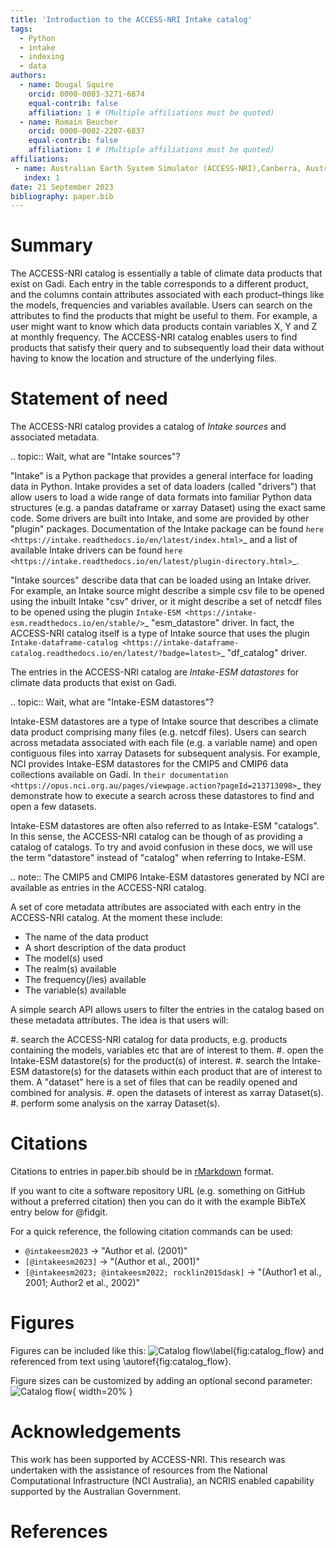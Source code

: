 ```yaml
---
title: 'Introduction to the ACCESS-NRI Intake catalog'
tags:
  - Python
  - intake
  - indexing
  - data
authors:
  - name: Dougal Squire
    orcid: 0000-0003-3271-6874
    equal-contrib: false
    affiliation: 1 # (Multiple affiliations must be quoted)
  - name: Romain Beucher
    orcid: 0000-0002-2207-6837
    equal-contrib: false
    affiliation: 1 # (Multiple affiliations must be quoted)
affiliations:
 - name: Australian Earth System Simulator (ACCESS-NRI),Canberra, Australia
   index: 1
date: 21 September 2023
bibliography: paper.bib
---
```


# Summary

The ACCESS-NRI catalog is essentially a table of climate data products that exist on Gadi. Each entry in the table corresponds to a different product, and the columns contain attributes associated with each product–things like the models, frequencies and variables available. Users can search on the attributes to find the products that might be useful to them. For example, a user might want to know which data products contain variables X, Y and Z at monthly frequency. The ACCESS-NRI catalog enables users to find products that satisfy their query and to subsequently load their data without having to know the location and structure of the underlying files.

# Statement of need

The ACCESS-NRI catalog provides a catalog of *Intake sources* and associated metadata.

.. topic:: Wait, what are "Intake sources"?

   "Intake" is a Python package that provides a general interface for loading data in Python. 
   Intake provides a set of data loaders (called "drivers") that allow users to load a wide range of 
   data formats into familiar Python data structures (e.g. a pandas dataframe or xarray Dataset) 
   using the exact same code. Some drivers are built into Intake, and some are provided by other 
   "plugin" packages. Documentation of the Intake package can be found 
   `here <https://intake.readthedocs.io/en/latest/index.html>`_ and a list of available Intake drivers 
   can be found `here <https://intake.readthedocs.io/en/latest/plugin-directory.html>`_.

   "Intake sources" describe data that can be loaded using an Intake driver. For example, an Intake 
   source might describe a simple csv file to be opened using the inbuilt Intake "csv" driver, or it 
   might describe a set of netcdf files to be opened using the plugin 
   `Intake-ESM <https://intake-esm.readthedocs.io/en/stable/>`_ "esm_datastore" driver. In fact, the 
   ACCESS-NRI catalog itself is a type of Intake source that uses the plugin 
   `Intake-dataframe-catalog <https://intake-dataframe-catalog.readthedocs.io/en/latest/?badge=latest>`_ 
   "df_catalog" driver.

The entries in the ACCESS-NRI catalog are *Intake-ESM datastores* for climate data products that exist 
on Gadi.

.. topic:: Wait, what are "Intake-ESM datastores"?

   Intake-ESM datastores are a type of Intake source that describes a climate data product comprising 
   many files (e.g. netcdf files). Users can search across metadata associated with each file (e.g. 
   a variable name) and open contiguous files into xarray Datasets for subsequent analysis. For 
   example, NCI provides Intake-ESM datastores for the CMIP5 and CMIP6 data collections available on 
   Gadi. In `their documentation <https://opus.nci.org.au/pages/viewpage.action?pageId=213713098>`_ 
   they demonstrate how to execute a search across these datastores to find and open a few datasets.

   Intake-ESM datastores are often also referred to as Intake-ESM "catalogs". In this sense, the 
   ACCESS-NRI catalog can be though of as providing a catalog of catalogs. To try and avoid confusion 
   in these docs, we will use the term "datastore" instead of "catalog" when referring to Intake-ESM.
   
   .. note::
      The CMIP5 and CMIP6 Intake-ESM datastores generated by NCI are available as entries in the 
      ACCESS-NRI catalog.

A set of core metadata attributes are associated with each entry in the ACCESS-NRI catalog. At the 
moment these include:

* The name of the data product
* A short description of the data product
* The model(s) used
* The realm(s) available
* The frequency(/ies) available 
* The variable(s) available

A simple search API allows users to filter the entries in the catalog based on these metadata 
attributes. The idea is that users will:

#. search the ACCESS-NRI catalog for data products, e.g. products containing the models, variables etc 
   that are of interest to them.
#. open the Intake-ESM datastore(s) for the product(s) of interest. 
#. search the Intake-ESM datastore(s) for the datasets within each product that are of interest to them.
   A "dataset" here is a set of files that can be readily opened and combined for analysis.
#. open the datasets of interest as xarray Dataset(s).
#. perform some analysis on the xarray Dataset(s).


# Citations

Citations to entries in paper.bib should be in
[rMarkdown](http://rmarkdown.rstudio.com/authoring_bibliographies_and_citations.html)
format.

If you want to cite a software repository URL (e.g. something on GitHub without a preferred
citation) then you can do it with the example BibTeX entry below for @fidgit.

For a quick reference, the following citation commands can be used:
- `@intakeesm2023`  ->  "Author et al. (2001)"
- `[@intakeesm2023]` -> "(Author et al., 2001)"
- `[@intakeesm2023; @intakeesm2022; rocklin2015dask]` -> "(Author1 et al., 2001; Author2 et al., 2002)"

# Figures

Figures can be included like this:
![Catalog flow\label{fig:catalog_flow}](catalog_flow.svg)
and referenced from text using \autoref{fig:catalog_flow}.

Figure sizes can be customized by adding an optional second parameter:
![Catalog flow](catalog_flow.svg){ width=20% }

# Acknowledgements

This work has been supported by ACCESS-NRI.
This research was undertaken with the assistance of resources from the National Computational Infrastructure (NCI Australia), an NCRIS enabled capability supported by the Australian Government.

# References
